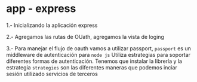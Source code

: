 # app - express

1.- Inicializando la aplicación express

2.- Agregamos las rutas de OUath, agregamos la vista de loging

3.- Para manejar el flujo de oauth vamos a utilizar passport,
`passport` es un middleware de autenticación para `node js` Utiliza estrategias para soportar diferentes formas de autenticación. Tenemos que instalar la librería y la estrategia
`strategies` son las diferentes maneras que podemos inciar sesión utilizado servicios de terceros